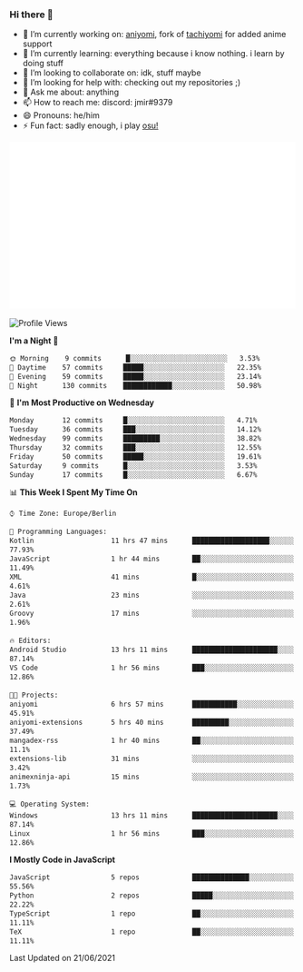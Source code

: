 ### Hi there 👋



<!--
**jmir1/jmir1** is a ✨ _special_ ✨ repository because its `README.md` (this file) appears on your GitHub profile.

Here are some ideas to get you started:
-->
- 🔭 I’m currently working on: [aniyomi](https://github.com/jmir1/aniyomi), fork of [tachiyomi](https://github.com/tachiyomiorg/tachiyomi) for added anime support
- 🌱 I’m currently learning: everything because i know nothing. i learn by doing stuff
- 👯 I’m looking to collaborate on: idk, stuff maybe
- 🤔 I’m looking for help with: checking out my repositories ;)
- 💬 Ask me about: anything
- 📫 How to reach me: discord: jmir#9379
- 😄 Pronouns: he/him
- ⚡ Fun fact: sadly enough, i play [osu!](https://osu.ppy.sh/users/18018426)
<div>
	<p align="center">
		<img src="https://github.com/jmir1/github-stats/blob/master/generated/overview.svg">
	</p>
</div>

<!--START_SECTION:waka-->
![Profile Views](http://img.shields.io/badge/Profile%20Views-19-blue)

**I'm a Night 🦉** 

```text
🌞 Morning    9 commits      █░░░░░░░░░░░░░░░░░░░░░░░░   3.53% 
🌆 Daytime    57 commits     █████░░░░░░░░░░░░░░░░░░░░   22.35% 
🌃 Evening    59 commits     █████░░░░░░░░░░░░░░░░░░░░   23.14% 
🌙 Night      130 commits    ████████████░░░░░░░░░░░░░   50.98%

```
📅 **I'm Most Productive on Wednesday** 

```text
Monday       12 commits     █░░░░░░░░░░░░░░░░░░░░░░░░   4.71% 
Tuesday      36 commits     ███░░░░░░░░░░░░░░░░░░░░░░   14.12% 
Wednesday    99 commits     █████████░░░░░░░░░░░░░░░░   38.82% 
Thursday     32 commits     ███░░░░░░░░░░░░░░░░░░░░░░   12.55% 
Friday       50 commits     █████░░░░░░░░░░░░░░░░░░░░   19.61% 
Saturday     9 commits      █░░░░░░░░░░░░░░░░░░░░░░░░   3.53% 
Sunday       17 commits     █░░░░░░░░░░░░░░░░░░░░░░░░   6.67%

```


📊 **This Week I Spent My Time On** 

```text
⌚︎ Time Zone: Europe/Berlin

💬 Programming Languages: 
Kotlin                   11 hrs 47 mins      ███████████████████░░░░░░   77.93% 
JavaScript               1 hr 44 mins        ██░░░░░░░░░░░░░░░░░░░░░░░   11.49% 
XML                      41 mins             █░░░░░░░░░░░░░░░░░░░░░░░░   4.61% 
Java                     23 mins             ░░░░░░░░░░░░░░░░░░░░░░░░░   2.61% 
Groovy                   17 mins             ░░░░░░░░░░░░░░░░░░░░░░░░░   1.96%

🔥 Editors: 
Android Studio           13 hrs 11 mins      █████████████████████░░░░   87.14% 
VS Code                  1 hr 56 mins        ███░░░░░░░░░░░░░░░░░░░░░░   12.86%

🐱‍💻 Projects: 
aniyomi                  6 hrs 57 mins       ███████████░░░░░░░░░░░░░░   45.91% 
aniyomi-extensions       5 hrs 40 mins       █████████░░░░░░░░░░░░░░░░   37.49% 
mangadex-rss             1 hr 40 mins        ██░░░░░░░░░░░░░░░░░░░░░░░   11.1% 
extensions-lib           31 mins             ░░░░░░░░░░░░░░░░░░░░░░░░░   3.42% 
animexninja-api          15 mins             ░░░░░░░░░░░░░░░░░░░░░░░░░   1.73%

💻 Operating System: 
Windows                  13 hrs 11 mins      █████████████████████░░░░   87.14% 
Linux                    1 hr 56 mins        ███░░░░░░░░░░░░░░░░░░░░░░   12.86%

```

**I Mostly Code in JavaScript** 

```text
JavaScript               5 repos             ██████████████░░░░░░░░░░░   55.56% 
Python                   2 repos             █████░░░░░░░░░░░░░░░░░░░░   22.22% 
TypeScript               1 repo              ██░░░░░░░░░░░░░░░░░░░░░░░   11.11% 
TeX                      1 repo              ██░░░░░░░░░░░░░░░░░░░░░░░   11.11%

```



 Last Updated on 21/06/2021
<!--END_SECTION:waka-->
